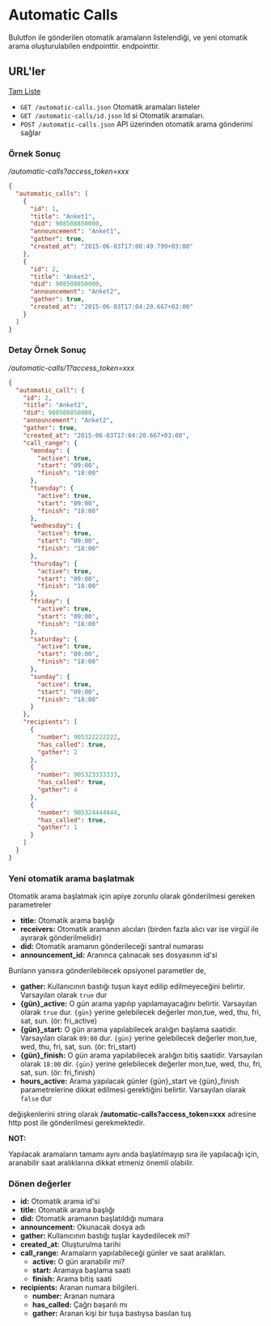 # Automatic Calls

Bulutfon ile gönderilen otomatik aramaların listelendiği, ve yeni otomatik arama oluşturulabilen endpointtir. endpointtir.

## URL'ler

[Tam Liste](http://api.bulutfon.com/docs#!/Automatic_Call)

* `GET /automatic-calls.json` Otomatik aramaları listeler
* `GET /automatic-calls/id.json` Id si Otomatik aramaları.
* `POST /automatic-calls.json` API üzerinden otomatik arama gönderimi sağlar

### Örnek Sonuç

*/automatic-calls?access_token=xxx*

```json
{
  "automatic_calls": [
    {
      "id": 1,
      "title": "Anket1",
      "did": 908508850000,
      "announcement": "Anket1",
      "gather": true,
      "created_at": "2015-06-03T17:00:49.799+03:00"
    },
    {
      "id": 2,
      "title": "Anket2",
      "did": 908508850000,
      "announcement": "Anket2",
      "gather": true,
      "created_at": "2015-06-03T17:04:20.667+03:00"
    }
  ]
}
```

### Detay Örnek Sonuç

*/automatic-calls/1?access_token=xxx*

```json
{
  "automatic_call": {
    "id": 2,
    "title": "Anket2",
    "did": 908508850000,
    "announcement": "Anket2",
    "gather": true,
    "created_at": "2015-06-03T17:04:20.667+03:00",
    "call_range": {
      "monday": {
        "active": true,
        "start": "09:00",
        "finish": "18:00"
      },
      "tuesday": {
        "active": true,
        "start": "09:00",
        "finish": "18:00"
      },
      "wednesday": {
        "active": true,
        "start": "09:00",
        "finish": "18:00"
      },
      "thursday": {
        "active": true,
        "start": "09:00",
        "finish": "18:00"
      },
      "friday": {
        "active": true,
        "start": "09:00",
        "finish": "18:00"
      },
      "saturday": {
        "active": true,
        "start": "09:00",
        "finish": "18:00"
      },
      "sunday": {
        "active": true,
        "start": "09:00",
        "finish": "18:00"
      }
    },
    "recipients": [
      {
        "number": 905322222222,
        "has_called": true,
        "gather": 2
      },
      {
        "number": 905323333333,
        "has_called": true,
        "gather": 4
      },
      {
        "number": 905324444444,
        "has_called": true,
        "gather": 1
      }
    ]
  }
}
```

### Yeni otomatik arama başlatmak

Otomatik arama başlatmak için apiye zorunlu olarak gönderilmesi gereken parametreler

* **title:** Otomatik arama başlığı
* **receivers:** Otomatik aramanın alıcıları (birden fazla alıcı var ise virgül ile ayırarak gönderilmelidir)
* **did:** Otomatik aramanın gönderileceği santral numarası
* **announcement_id:** Aranınca çalınacak ses dosyasının id'si

Bunların yanısıra gönderilebilecek opsiyonel parametler de,
* **gather:** Kullanıcının bastığı tuşun kayıt edilip edilmeyeceğini belirtir. Varsayılan olarak `true` dur
* **{gün}_active:** O gün arama yapılıp yapılamayacağını belirtir. Varsayılan olarak `true` dur. `{gün}` yerine gelebilecek değerler mon,tue, wed, thu, fri, sat, sun. (ör: fri_active)
* **{gün}_start:** O gün arama yapılabilecek aralığın başlama saatidir. Varsayılan olarak `09:00` dur. `{gün}` yerine gelebilecek değerler mon,tue, wed, thu, fri, sat, sun. (ör: fri_start)
* **{gün}_finish:** O gün arama yapılabilecek aralığın bitiş saatidir. Varsayılan olarak `18:00` dir. `{gün}` yerine gelebilecek değerler mon,tue, wed, thu, fri, sat, sun. (ör: fri_finish)
* **hours_active:** Arama yapılacak günler {gün}_start ve {gün}_finish parametrelerine dikkat edilmesi gerektiğini belirtir. Varsayılan olarak `false` dur

değişkenlerini string olarak **/automatic-calls?access_token=xxx** adresine http post ile gönderilmesi gerekmektedir.

**NOT:**

Yapılacak aramaların tamamı aynı anda başlatılmayıp sıra ile yapılacağı için, aranabilir saat aralıklarına dikkat etmeniz önemli olabilir.

### Dönen değerler

* **id:** Otomatik arama id'si
* **title:** Otomatik arama başlığı
* **did:** Otomatik aramanın başlatıldığı numara
* **announcement:** Okunacak dosya adı
* **gather:** Kullanıcının bastığı tuşlar kaydedilecek mi?
* **created_at:** Oluşturulma tarihi
* **call_range:** Aramaların yapılabileceği günler ve saat aralıkları.
    * **active:** O gün aranabilir mi?
    * **start:** Aramaya başlama saati
    * **finish:** Arama bitiş saati
* **recipients:** Aranan numara bilgileri.
    * **number:** Aranan numara
    * **has_called:** Çağrı başarılı mı
    * **gather:** Aranan kişi bir tuşa bastıysa basılan tuş
